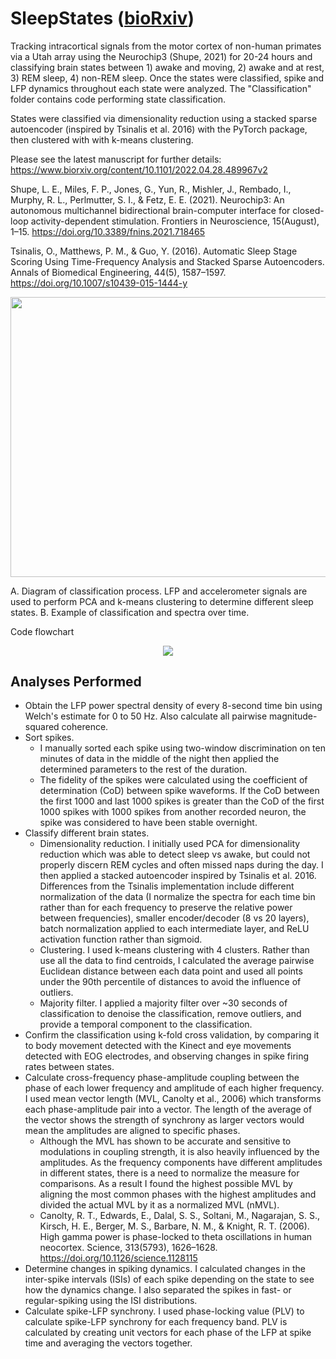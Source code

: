 # SleepStates ([bioRxiv](https://www.biorxiv.org/content/10.1101/2022.04.28.489967v2))

Tracking intracortical signals from the motor cortex of non-human primates via a Utah array using the Neurochip3 (Shupe, 2021) for 20-24 hours and classifying brain states between 1) awake and moving, 2) awake and at rest, 3) REM sleep, 4) non-REM sleep. Once the states were classified, spike and LFP dynamics throughout each state were analyzed. The "Classification" folder contains code performing state classification.  

States were classified via dimensionality reduction using a stacked sparse autoencoder (inspired by Tsinalis et al. 2016) with the PyTorch package, then clustered with with k-means clustering. 

Please see the latest manuscript for further details: https://www.biorxiv.org/content/10.1101/2022.04.28.489967v2

Shupe, L. E., Miles, F. P., Jones, G., Yun, R., Mishler, J., Rembado, I., Murphy, R. L., Perlmutter, S. I., & Fetz, E. E. (2021). Neurochip3: An autonomous multichannel bidirectional brain-computer interface for closed-loop activity-dependent stimulation. Frontiers in Neuroscience, 15(August), 1–15. https://doi.org/10.3389/fnins.2021.718465

Tsinalis, O., Matthews, P. M., & Guo, Y. (2016). Automatic Sleep Stage Scoring Using Time-Frequency Analysis and Stacked Sparse Autoencoders. Annals of Biomedical Engineering, 44(5), 1587–1597. https://doi.org/10.1007/s10439-015-1444-y

<p align="center">
  <img width="651.78" height="447.63" src="https://github.com/richyyun/SleepStates/blob/main/ClassificationFigure.png">
</p>

A. Diagram of classification process. LFP and accelerometer signals are used to perform PCA and k-means clustering to determine different sleep states. B. Example of classification and spectra over time.

Code flowchart

<p align="center">
  <img src="https://github.com/richyyun/SleepStates/blob/main/FlowChart.png">
</p>

## Analyses Performed
- Obtain the LFP power spectral density of every 8-second time bin using Welch's estimate for 0 to 50 Hz. Also calculate all pairwise magnitude-squared coherence.
- Sort spikes. 
  - I manually sorted each spike using two-window discrimination on ten minutes of data in the middle of the night then applied the determined parameters to the rest of the duration.
  - The fidelity of the spikes were calculated using the coefficient of determination (CoD) between spike waveforms. If the CoD between the first 1000 and last 1000 spikes is greater than the CoD of the first 1000 spikes with 1000 spikes from another recorded neuron, the spike was considered to have been stable overnight.
- Classify different brain states. 
  - Dimensionality reduction. I initially used PCA for dimensionality reduction which was able to detect sleep vs awake, but could not properly discern REM cycles and often missed naps during the day. I then applied a stacked autoencoder inspired by Tsinalis et al. 2016. Differences from the Tsinalis implementation include different normalization of the data (I normalize the spectra for each time bin rather than for each frequency to preserve the relative power between frequencies), smaller encoder/decoder (8 vs 20 layers), batch normalization applied to each intermediate layer, and ReLU activation function rather than sigmoid. 
  - Clustering. I used k-means clustering with 4 clusters. Rather than use all the data to find centroids, I calculated the average pairwise Euclidean distance between each data point and used all points under the 90th percentile of distances to avoid the influence of outliers. 
  - Majority filter. I applied a majority filter over ~30 seconds of classification to denoise the classification, remove outliers, and provide a temporal component to the classification.
- Confirm the classification using k-fold cross validation, by comparing it to body movement detected with the Kinect and eye movements detected with EOG electrodes, and observing changes in spike firing rates between states.
- Calculate cross-frequency phase-amplitude coupling between the phase of each lower frequency and amplitude of each higher frequency. I used mean vector length (MVL, Canolty et al., 2006) which transforms each phase-amplitude pair into a vector. The length of the average of the vector shows the strength of synchrony as larger vectors would mean the amplitudes are aligned to specific phases. 
  - Although the MVL has shown to be accurate and sensitive to modulations in coupling strength, it is also heavily influenced by the amplitudes. As the frequency components have different amplitudes in different states, there is a need to normalize the measure for comparisons. As a result I found the highest possible MVL by aligning the most common phases with the highest amplitudes and divided the actual MVL by it as a normalized MVL (nMVL).
  - Canolty, R. T., Edwards, E., Dalal, S. S., Soltani, M., Nagarajan, S. S., Kirsch, H. E., Berger, M. S., Barbare, N. M., & Knight, R. T. (2006). High gamma power is phase-locked to theta oscillations in human neocortex. Science, 313(5793), 1626–1628. https://doi.org/10.1126/science.1128115
- Determine changes in spiking dynamics. I calculated changes in the inter-spike intervals (ISIs) of each spike depending on the state to see how the dynamics change. I also separated the spikes in fast- or regular-spiking using the ISI distributions. 
- Calculate spike-LFP synchrony. I used phase-locking value (PLV) to calculate spike-LFP synchrony for each frequency band. PLV is calculated by creating unit vectors for each phase of the LFP at spike time and averaging the vectors together. 
